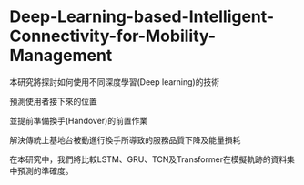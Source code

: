 # Deep-Learning-based-Intelligent-Connectivity-for-Mobility-Management
本研究將探討如何使用不同深度學習(Deep learning)的技術

預測使用者接下來的位置

並提前準備換手(Handover)的前置作業

解決傳統上基地台被動進行換手所導致的服務品質下降及能量損耗

在本研究中，我們將比較LSTM、GRU、TCN及Transformer在模擬軌跡的資料集中預測的準確度。
